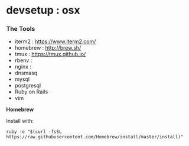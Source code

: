 # devsetup : osx

### The Tools
* iterm2 : https://www.iterm2.com/
* homebrew : http://brew.sh/
* tmux : https://tmux.github.io/
* rbenv : 
* nginx : 
* dnsmasq
* mysql
* postgresql
* Ruby on Rails
* vim

**Homebrew**

Install with:

`ruby -e "$(curl -fsSL https://raw.githubusercontent.com/Homebrew/install/master/install)"`

